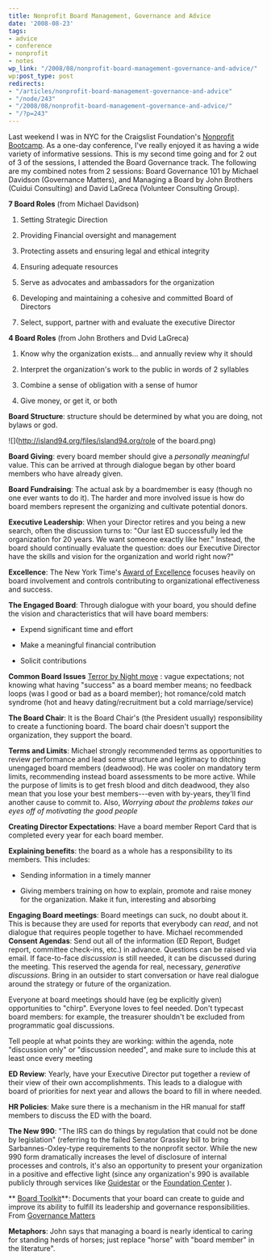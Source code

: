 ```yaml
---
title: Nonprofit Board Management, Governance and Advice
date: '2008-08-23'
tags:
- advice
- conference
- nonprofit
- notes
wp_link: "/2008/08/nonprofit-board-management-governance-and-advice/"
wp:post_type: post
redirects:
- "/articles/nonprofit-board-management-governance-and-advice"
- "/node/243"
- "/2008/08/nonprofit-board-management-governance-and-advice/"
- "/?p=243"
---
```


Last weekend I was in NYC for the Craigslist Foundation's [Nonprofit Bootcamp](http://craigslistfoundation.org/index.php?page=ny2008). As a one-day conference, I've really enjoyed it as having a wide variety of informative sessions. This is my second time going and for 2 out of 3 of the sessions, I attended the Board Governance track. The following are my combined notes from 2 sessions: Board Governance 101 by Michael Davidson (Governance Matters), and Managing a Board by John Brothers (Cuidui Consulting) and David LaGreca (Volunteer Consulting Group).

**7 Board Roles** (from Michael Davidson)

1. Setting Strategic Direction

2. Providing Financial oversight and management

3. Protecting assets and ensuring legal and ethical integrity

4. Ensuring adequate resources

5. Serve as advocates and ambassadors for the organization

6. Developing and maintaining a cohesive and committed Board of Directors

7. Select, support, partner with and evaluate the executive Director

**4 Board Roles** (from John Brothers and Dvid LaGreca)

1. Know why the organization exists... and annually review why it should

2. Interpret the organization's work to the public in words of 2 syllables

3. Combine a sense of obligation with a sense of humor

4. Give money, or get it, or both

**Board Structure**: structure should be determined by what you are doing, not bylaws or god.

![](http://island94.org/files/island94.org/role of the board.png)

**Board Giving**: every board member should give a _personally meaningful_ value. This can be arrived at through dialogue began by other board members who have already given.

**Board Fundraising**: The actual ask by a boardmember is easy (though no one ever wants to do it). The harder and more involved issue is how do board members represent the organizing and cultivate potential donors.

**Executive Leadership**: When your Director retires and you being a new search, often the discussion turns to: "Our last ED successfully led the organization for 20 years. We want someone exactly like her." Instead, the board should continually evaluate the question: does our Executive Director have the skills and vision for the organization and world right now?"

**Excellence**: The New York Time's [Award of Excellence](http://nytawards.fcny.org/npea/excellence/) focuses heavily on board involvement and controls contributing to organizational effectiveness and success.

**The Engaged Board**: Through dialogue with your board, you should define the vision and characteristics that will have board members:

- Expend significant time and effort

- Make a meaningful financial contribution

- Solicit contributions

**Common Board Issues** [Terror by Night move](http://utero.pe/?terror_by_night) : vague expectations; not knowing what having "success" as a board member means; no feedback loops (was I good or bad as a board member); hot romance/cold match syndrome (hot and heavy dating/recruitment but a cold marriage/service)

**The Board Chair**: It is the Board Chair's (the President usually) responsibility to create a functioning board. The board chair doesn't support the organization, they support the board.

**Terms and Limits**: Michael strongly recommended terms as opportunities to review performance and lead some structure and legitimacy to ditching unengaged board members (deadwood). He was cooler on mandatory term limits, recommending instead board assessments to be more active. While the purpose of limits is to get fresh blood and ditch deadwood, they also mean that you lose your best members---even with by-years, they'll find another cause to commit to. Also, _Worrying about the problems takes our eyes off of motivating the good people_

**Creating Director Expectations**: Have a board member Report Card that is completed every year for each board member.

**Explaining benefits**: the board as a whole has a responsibility to its members. This includes:

- Sending information in a timely manner

- Giving members training on how to explain, promote and raise money for the organization. Make it fun, interesting and absorbing

**Engaging Board meetings**: Board meetings can suck, no doubt about it. This is because they are used for reports that everybody can _read_, and not dialogue that requires people together to have. Michael recommended **Consent Agendas**: Send out all of the information (ED Report, Budget report, committee check-ins, etc.) in advance. Questions can be raised via email. If face-to-face _discussion_ is still needed, it can be discussed during the meeting. This reserved the agenda for real, necessary, _generative discussions_. Bring in an outsider to start conversation or have real dialogue around the strategy or future of the organization.

Everyone at board meetings should have (eg be explicitly given) opportunities to "chirp". Everyone loves to feel needed. Don't typecast board members: for example, the treasurer shouldn't be excluded from programmatic goal discussions.

Tell people at what points they are working: within the agenda, note "discussion only" or "discussion needed", and make sure to include this at least once every meeting

**ED Review**: Yearly, have your Executive Director put together a review of their view of their own accomplishments. This leads to a dialogue with board of priorities for next year and allows the board to fill in where needed.

**HR Policies**: Make sure there is a mechanism in the HR manual for staff members to discuss the ED with the board.

**The New 990**: "The IRS can do things by regulation that could not be done by legislation" (referring to the failed Senator Grassley bill to bring Sarbannes-Oxley-type requirements to the nonprofit sector. While the new 990 form dramatically increases the level of disclosure of internal processes and controls, it's also an opportunity to present your organization in a positive and effective light (since any organization's 990 is available publicly through services like [Guidestar](http://guidestar.org) or the [Foundation Center](http://foundationcenter.org/findfunders/990finder/) ).

** [Board Toolkit](http://www.governancematters.org/index.cfm?organization_id=56&section_id=751&page_id=6376)**: Documents that your board can create to guide and improve its ability to fulfill its leadership and governance responsibilities. From [Governance Matters](http://governancematters.org)

**Metaphors**: John says that managing a board is nearly identical to caring for standing herds of horses; just replace "horse" with "board member" in the literature".

